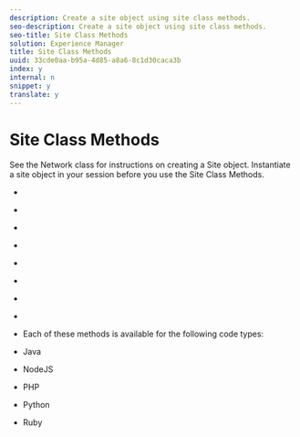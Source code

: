 ```yaml
---
description: Create a site object using site class methods.
seo-description: Create a site object using site class methods.
seo-title: Site Class Methods
solution: Experience Manager
title: Site Class Methods
uuid: 33cde0aa-b95a-4d85-a8a6-8c1d30caca3b
index: y
internal: n
snippet: y
translate: y
---
```


# Site Class Methods

See the Network class for instructions on creating a Site object. Instantiate a site object in your session before you use the Site Class Methods.

* [](r_buildblogcollection_site_method.md#r_buildblogcollection_site_method)
* [](r_buildchatcollection_site_method.md#r_buildchatcollection_site_method)
* [](r_buildcommentscollection_site_method.md#r_buildcommentscollection_site_method)
* [](r_buildcountingcollection_site_method.md#r_buildcountingcollection_site_method)
* [](r_buildratingscollection_site_method.md#r_buildratingscollection_site_method)
* [](r_buildreviewscollection_site_method.md#r_buildreviewscollection_site_method)
* [](r_buildsitenotescollection_site_method.md#r_buildsitenotescollection_site_method)
* [](r_buildcollection_site_method.md#r_buildcollection_site_method)
* [](r_geturn_site_method.md#r_geturn_site_method)
Each of these methods is available for the following code types:

* Java
* NodeJS
* PHP
* Python
* Ruby
